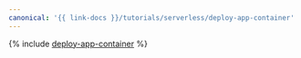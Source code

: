 ```yaml
---
canonical: '{{ link-docs }}/tutorials/serverless/deploy-app-container'
---
```


{% include [deploy-app-container](../../_tutorials/serverless/deploy-app-container.md) %}